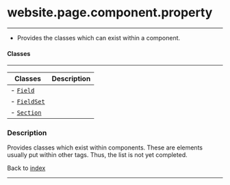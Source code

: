 # website.page.component.property
---

- Provides the classes which can exist within a component.

#### Classes
---
| Classes | Description |
|---|---|
|- [`Field`]()|  |
|- [`FieldSet`]()|  |
|- [`Section`]()|  | 

### Description

Provides classes which exist within components. These are elements usually 
put within other tags. Thus, the list is not yet completed.

Back to [index](../../README.md#webplate-api-specification-under-development)

---